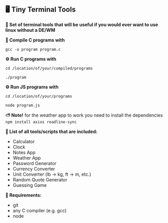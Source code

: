 ## 🖥️ Tiny Terminal Tools

**📀 Set of terminal tools that will be useful if you would ever want to use linux without a DE/WM**

**💾 Compile C programs with**

```gcc -o program program.c``` 

**⚙️ Run C programs with**

```cd /location/of/your/compiled/programs```

```./program```

**⚙️ Run JS programs with**

```cd /location/of/your/programs```

```node program.js```

**⛅ Note!**
for the weather app to work you need to install the dependencies
```npm install axios readline-sync```

**🚀 List of all tools/scripts that are included:**
- Calculator
- Clock
- Notes App
- Weather App
- Password Generator
- Currency Converter
- Unit Converter (lb -> kg, ft -> m, etc.)
- Random Quote Generator
- Guessing Game

**🧾 Requirements:**
- git
- any C compiler (e.g. gcc)
- node
